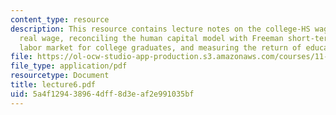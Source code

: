 ```yaml
---
content_type: resource
description: This resource contains lecture notes on the college-HS wage gap and the
  real wage, reconciling the human capital model with Freeman short-term view of the
  labor market for college graduates, and measuring the return of education.
file: https://ol-ocw-studio-app-production.s3.amazonaws.com/courses/11-126j-economics-of-education-spring-2007/5a4f129438964dff8d3eaf2e991035bf_lecture6.pdf
file_type: application/pdf
resourcetype: Document
title: lecture6.pdf
uid: 5a4f1294-3896-4dff-8d3e-af2e991035bf
---
```

